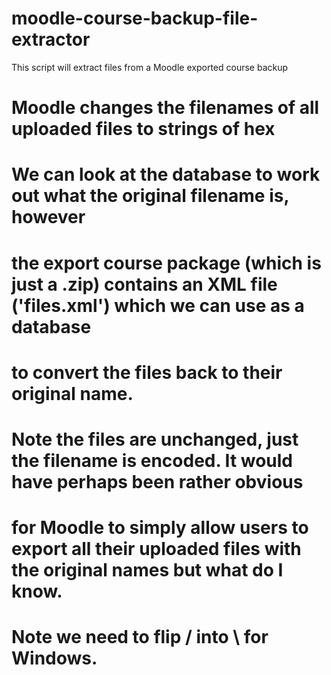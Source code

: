 # moodle-course-backup-file-extractor
This script will extract files from a Moodle exported course backup

# Moodle changes the filenames of all uploaded files to strings of hex
# We can look at the database to work out what the original filename is, however
# the export course package (which is just a .zip) contains an XML file ('files.xml') which we can use as a database
# to convert the files back to their original name.

# Note the files are unchanged, just the filename is encoded.  It would have perhaps been rather obvious
# for Moodle to simply allow users to export all their uploaded files with the original names but what do I know.

# Note we need to flip / into \ for Windows.
